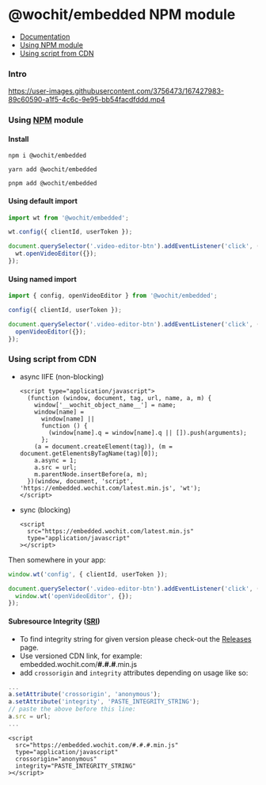 # @wochit/embedded NPM module


* [Documentation](https://docs.wochit.com)
* [Using NPM module](#using-npm-module)
* [Using script from CDN](#using-script-from-cdn) 


### Intro
https://user-images.githubusercontent.com/3756473/167427983-89c60590-a1f5-4c6c-9e95-bb54facdfddd.mp4



### Using [NPM](https://www.npmjs.com/package/@wochit/embedded) module

#### Install
```shell
npm i @wochit/embedded
```
```shell
yarn add @wochit/embedded
```
```shell
pnpm add @wochit/embedded
```

#### Using default import
```javascript
import wt from '@wochit/embedded';

wt.config({ clientId, userToken });

document.querySelector('.video-editor-btn').addEventListener('click', () => {
  wt.openVideoEditor({});
});
```

#### Using named import
```javascript
import { config, openVideoEditor } from '@wochit/embedded';

config({ clientId, userToken });

document.querySelector('.video-editor-btn').addEventListener('click', () => {
  openVideoEditor({});
});
```

### Using script from CDN
* async IIFE (non-blocking)
  ```xhtml
  <script type="application/javascript">
    (function (window, document, tag, url, name, a, m) {
      window['__wochit_object_name__'] = name;
      window[name] =
        window[name] ||
        function () {
          (window[name].q = window[name].q || []).push(arguments);
        };
      (a = document.createElement(tag)), (m = document.getElementsByTagName(tag)[0]);
      a.async = 1;
      a.src = url;
      m.parentNode.insertBefore(a, m);
    })(window, document, 'script', 'https://embedded.wochit.com/latest.min.js', 'wt');
  </script>
  ```
  
* sync (blocking)
  ```xhtml
  <script
    src="https://embedded.wochit.com/latest.min.js"
    type="application/javascript"
  ></script>
  ```

Then somewhere in your app:
```javascript
window.wt('config', { clientId, userToken });

document.querySelector('.video-editor-btn').addEventListener('click', () => {
  window.wt('openVideoEditor', {});
});
```

#### Subresource Integrity ([SRI](https://developer.mozilla.org/en-US/docs/Web/Security/Subresource_Integrity))
* To find integrity string for given version please check-out the [Releases](https://github.com/wochit/wochit-embedded/releases) page.
* Use versioned CDN link, for example: embedded.wochit.com/**#.#.#**.min.js
* add `crossorigin` and `integrity` attributes depending on usage like so:
```javascript
...
a.setAttribute('crossorigin', 'anonymous');
a.setAttribute('integrity', 'PASTE_INTEGRITY_STRING');
// paste the above before this line:
a.src = url;
...
```

```xhtml
<script
  src="https://embedded.wochit.com/#.#.#.min.js"
  type="application/javascript"
  crossorigin="anonymous"
  integrity="PASTE_INTEGRITY_STRING"
></script>
  ```
